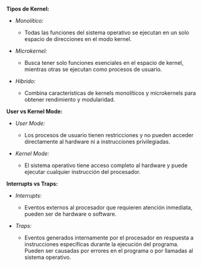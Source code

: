 **Tipos de Kernel:**

- *Monolítico:*
   - Todas las funciones del sistema operativo se ejecutan en un solo espacio de direcciones en el modo kernel.

- *Microkernel:*
   - Busca tener solo funciones esenciales en el espacio de kernel, mientras otras se ejecutan como procesos de usuario.

- *Híbrido:*
   - Combina características de kernels monolíticos y microkernels para obtener rendimiento y modularidad.

**User vs Kernel Mode:**

- *User Mode:*
   - Los procesos de usuario tienen restricciones y no pueden acceder directamente al hardware ni a instrucciones privilegiadas.

- *Kernel Mode:*
   - El sistema operativo tiene acceso completo al hardware y puede ejecutar cualquier instrucción del procesador.

**Interrupts vs Traps:**

- *Interrupts:*
   - Eventos externos al procesador que requieren atención inmediata, pueden ser de hardware o software.

- *Traps:*
   - Eventos generados internamente por el procesador en respuesta a instrucciones específicas durante la ejecución del programa. Pueden ser causadas por errores en el programa o por llamadas al sistema operativo.

